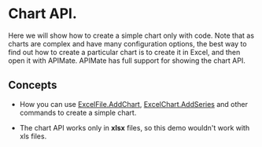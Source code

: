 # Chart API.

Here we will show how to create a simple chart only with code. Note that
as charts are complex and have many configuration options, the best way
to find out how to create a particular chart is to create it in Excel,
and then open it with APIMate. APIMate has full support for showing
the chart API.

## Concepts

- How you can use [ExcelFile.AddChart](https://doc.tmssoftware.com/flexcel/net/api/FlexCel.Core/ExcelFile/AddChart.html), [ExcelChart.AddSeries](https://doc.tmssoftware.com/flexcel/net/api/FlexCel.Core/ExcelChart/AddSeries.html) and other commands to create a
  simple chart.

- The chart API works only in **xlsx** files, so this demo wouldn't
  work with xls files.

